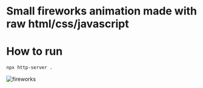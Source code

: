 # Small fireworks animation made with raw html/css/javascript

# How to run
```bash
npx http-server .
```

![fireworks](./fireworks.gif)
